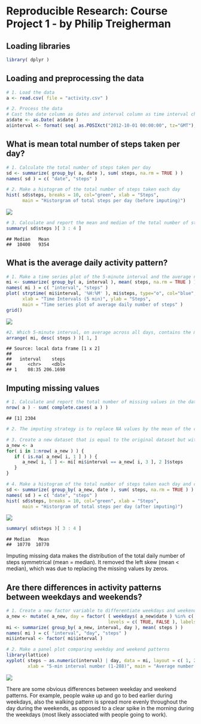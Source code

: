 # Reproducible Research: Course Project 1 - by Philip Treigherman

## Loading libraries

```r
library( dplyr )
```

## Loading and preprocessing the data

```r
# 1. Load the data
a <- read.csv( file = "activity.csv" ) 

# 2. Process the data
# Cast the date column as dates and interval column as time interval character strings
a$date <- as.Date( a$date )
a$interval <- format( seq( as.POSIXct("2012-10-01 00:00:00", tz="GMT"), length.out=288*61, by='5 min'), '%H:%M')
```

## What is mean total number of steps taken per day?

```r
# 1. Calculate the total number of steps taken per day
sd <- summarize( group_by( a, date ), sum( steps, na.rm = TRUE ) )
names( sd ) = c( "date", "steps" )

# 2. Make a histogram of the total number of steps taken each day
hist( sd$steps, breaks = 10, col="green", xlab = "Steps", 
      main = "Historgram of total steps per day (before imputing)")
```

![](PA1_template_files/figure-html/totalperday-1.png)<!-- -->

```r
# 3. Calculate and report the mean and median of the total number of steps taken per day
summary( sd$steps )[ 3 : 4 ]
```

```
## Median   Mean 
##  10400   9354
```

## What is the average daily activity pattern?

```r
# 1. Make a time series plot of the 5-minute interval and the average number of steps taken across all days
mi <- summarize( group_by( a, interval ), mean( steps, na.rm = TRUE ) )
names( mi ) = c( "interval", "steps" )
plot( strptime( mi$interval, '%H:%M' ), mi$steps, type="o", col="blue", pch=20, 
      xlab = "Time Intervals (5 min)", ylab = "Steps", 
      main = "Time series plot of average daily number of steps" )
grid()
```

![](PA1_template_files/figure-html/avgdailypattern-1.png)<!-- -->

```r
#2. Which 5-minute interval, on average across all days, contains the maximum number of steps
arrange( mi, desc( steps ) )[ 1, ]
```

```
## Source: local data frame [1 x 2]
## 
##   interval    steps
##      <chr>    <dbl>
## 1    08:35 206.1698
```

## Imputing missing values

```r
# 1. Calculate and report the total number of missing values in the dataset
nrow( a ) - sum( complete.cases( a ) )
```

```
## [1] 2304
```

```r
# 2. The imputing strategy is to replace NA values by the mean of the corresponding 5-minute interval

# 3. Create a new dataset that is equal to the original dataset but with the missing data filled in
a_new <- a
for( i in 1:nrow( a_new ) ) {
   if ( is.na( a_new[ i, 1 ] ) ) {
      a_new[ i, 1 ] <- mi[ mi$interval == a_new[ i, 3 ], 2 ]$steps
   }
}

# 4. Make a histogram of the total number of steps taken each day and calculate and report mean and median
sd <- summarize( group_by( a_new, date ), sum( steps, na.rm = TRUE ) )
names( sd ) = c( "date", "steps" )
hist( sd$steps, breaks = 10, col="green", xlab = "Steps", 
      main = "Historgram of total steps per day (after imputing)")
```

![](PA1_template_files/figure-html/imputing-1.png)<!-- -->

```r
summary( sd$steps )[ 3 : 4 ]
```

```
## Median   Mean 
##  10770  10770
```
Imputing missing data makes the distribution of the total daily number of steps symmetrical (mean = median). It removed the left skew (mean < median), which was due to replacing the missing values by zeros. 

## Are there differences in activity patterns between weekdays and weekends?

```r
# 1. Create a new factor variable to differentiate weekdays and weekends
a_new <- mutate( a_new, day = factor( ( weekdays( a_new$date ) %in% c( 'Saturday', 'Sunday' ) ), 
                                      levels = c( TRUE, FALSE ), labels = c( 'weekend', 'weekday' ) ) )
mi <- summarize( group_by( a_new, interval, day ), mean( steps ) )
names( mi ) = c( "interval", "day", "steps" )
mi$interval <- factor( mi$interval )

# 2. Make a panel plot comparing weekday and weekend patterns
library(lattice)
xyplot( steps ~ as.numeric(interval) | day, data = mi, layout = c( 1, 2 ), type = "l",  
        xlab = "5-min interval number (1-288)", main = "Average number of steps: weekdays vs. weekends")
```

![](PA1_template_files/figure-html/weekdaysvsweekends-1.png)<!-- -->

There are some obvious differences between weekday and weekend patterns. For example, people wake up and go to bed earlier during weekdays, also the walking pattern is spread more evenly throughout the day during the weekends, as opposed to a clear spike in the morning during the weekdays (most likely associated with people going to work). 
